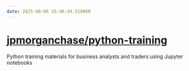 ```yaml
---
date: 2025-08-06 15:46:34.519960
---
```


# [jpmorganchase/python-training](https://github.com/jpmorganchase/python-training)

Python training materials for business analysts and traders using Jupyter notebooks